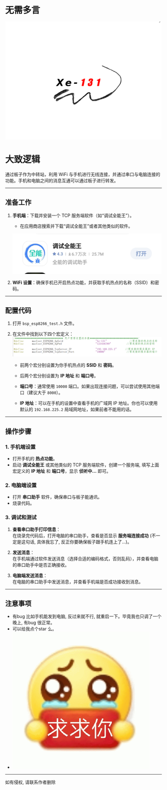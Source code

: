 # 无需多言
![调试全能王](https://github.com/Xe-131/wild_fire_WiFi/blob/main/img/Xe-131-W.png)

# 大致逻辑

通过板子作为中转站，利用 WiFi 与手机进行无线连接，并通过串口与电脑连接的功能。手机和电脑之间的消息互通可以通过板子进行转发。

---

## 准备工作

1. **手机端**：下载并安装一个 TCP 服务端软件（如“调试全能王”）。  
   - 在应用商店搜索并下载“调试全能王”或者其他类似的软件。

   ![调试全能王](.\img\Screenshot_20241203_180510.jpg)

2. **WiFi 设置**：确保手机已开启热点功能，并获取手机热点的名称（SSID）和密码。

---

## 配置代码

1. 打开 `bsp_esp8266_test.h` 文件。

2. 在文件中找到以下四个宏定义：
    ![alt text](.\img\image.png)
   - 前两个宏分别设置为你手机热点的 **SSID** 和 **密码**。
   - 后两个宏分别设置为 **IP 地址** 和 **端口号**。
   
   - **端口号**：通常使用 `10000` 端口。如果出现连接问题，可以尝试使用其他端口（建议大于 `8000`）。
   - **IP 地址**：可以在手机的设置中查看手机的广域网 IP 地址。你也可以使用默认的 `192.168.225.2` 局域网地址，如果前者不能用的话。

---

## 操作步骤

### 1. 手机端设置

- 打开手机的 **热点功能**。
- 启动 **调试全能王** 或其他类似的 TCP 服务端软件，创建一个服务端, 填写上面宏定义的 **IP 地址** 和 **端口号**，显示 **侦听中...** 即可。

### 2. 电脑端设置

- 打开 **串口助手** 软件，确保串口与板子能通讯。
- 烧录代码。

### 3. 调试和测试

1. **查看串口助手打印信息**：  
   在烧录完代码后，打开电脑的串口助手，查看是否显示 **服务端连接成功** (不一定是这句话, 具体我忘了, 反正你要确保板子跟手机连上了...)。

2. **发送消息**：  
   在手机端通过软件发送消息（选择合适的编码格式，否则乱码），并查看电脑的串口助手中是否正确接收。

3. **电脑端发送消息**：  
   在电脑的串口助手中发送消息，并查看手机端是否成功接收到消息。

---

## 注意事项

- 有bug 比如手机能发到电脑, 反过来就不行, 就重启一下。毕竟我也只调了一个晚上, 有bug 很正常。
- 可以给我点个star 么。
- ![alt text](.\img\6070c077a83bccop.gif)

---
如有侵权, 请联系作者删除


